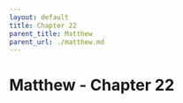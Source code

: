 ```yaml
---
layout: default
title: Chapter 22
parent_title: Matthew
parent_url: ./matthew.md
---
```


# Matthew - Chapter 22
